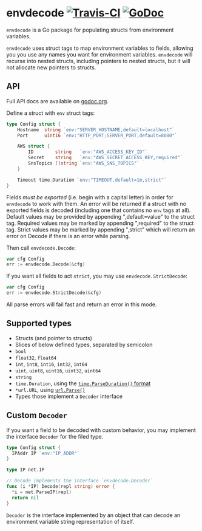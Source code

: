 # envdecode [![Travis-CI](https://travis-ci.org/joeshaw/envdecode.svg)](https://travis-ci.org/joeshaw/envdecode) [![GoDoc](https://godoc.org/github.com/joeshaw/envdecode?status.svg)](https://godoc.org/github.com/joeshaw/envdecode)

`envdecode` is a Go package for populating structs from environment
variables.

`envdecode` uses struct tags to map environment variables to fields,
allowing you you use any names you want for environment variables.
`envdecode` will recurse into nested structs, including pointers to
nested structs, but it will not allocate new pointers to structs.

## API

Full API docs are available on
[godoc.org](https://godoc.org/github.com/joeshaw/envdecode).

Define a struct with `env` struct tags:

```go
type Config struct {
    Hostname  string `env:"SERVER_HOSTNAME,default=localhost"`
    Port      uint16 `env:"HTTP_PORT;SERVER_PORT,default=8080"`

    AWS struct {
        ID        string   `env:"AWS_ACCESS_KEY_ID"`
        Secret    string   `env:"AWS_SECRET_ACCESS_KEY,required"`
        SnsTopics []string `env:"AWS_SNS_TOPICS"`
    }

    Timeout time.Duration `env:"TIMEOUT,default=1m,strict"`
}
```

Fields _must be exported_ (i.e. begin with a capital letter) in order
for `envdecode` to work with them. An error will be returned if a
struct with no exported fields is decoded (including one that contains
no `env` tags at all).
Default values may be provided by appending ",default=value" to the
struct tag. Required values may be marked by appending ",required" to the
struct tag. Strict values may be marked by appending ",strict" which will
return an error on Decode if there is an error while parsing.

Then call `envdecode.Decode`:

```go
var cfg Config
err := envdecode.Decode(&cfg)
```

If you want all fields to act `strict`, you may use `envdecode.StrictDecode`:

```go
var cfg Config
err := envdecode.StrictDecode(&cfg)
```

All parse errors will fail fast and return an error in this mode.

## Supported types

- Structs (and pointer to structs)
- Slices of below defined types, separated by semicolon
- `bool`
- `float32`, `float64`
- `int`, `int8`, `int16`, `int32`, `int64`
- `uint`, `uint8`, `uint16`, `uint32`, `uint64`
- `string`
- `time.Duration`, using the [`time.ParseDuration()` format](http://golang.org/pkg/time/#ParseDuration)
- `*url.URL`, using [`url.Parse()`](https://godoc.org/net/url#Parse)
- Types those implement a `Decoder` interface

## Custom `Decoder`

If you want a field to be decoded with custom behavior, you may implement the interface `Decoder` for the filed type.

```go
type Config struct {
  IPAddr IP `env:"IP_ADDR"`
}

type IP net.IP

// Decode implements the interface `envdecode.Decoder`
func (i *IP) Decode(repl string) error {
  *i = net.ParseIP(repl)
  return nil
}
```

`Decoder` is the interface implemented by an object that can decode an environment variable string representation of itself.
